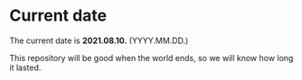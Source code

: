 # Current date

The current date is **2021.08.10.** (YYYY.MM.DD.)

This repository will be good when the world ends, so we will know how long it lasted.